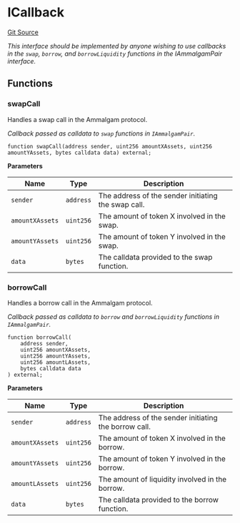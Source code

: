 # ICallback
[Git Source](https://github.com/Ammalgam-Protocol/core-v1/blob/083c00a2031e49494b12e5e222d9534812423631/contracts/interfaces/callbacks/IAmmalgamCallee.sol)

*This interface should be implemented by anyone wishing to use callbacks in the
`swap`, `borrow`, and `borrowLiquidity` functions in the  IAmmalgamPair interface.*


## Functions
### swapCall

Handles a swap call in the Ammalgam protocol.

*Callback passed as calldata to `swap` functions in `IAmmalgamPair`.*


```solidity
function swapCall(address sender, uint256 amountXAssets, uint256 amountYAssets, bytes calldata data) external;
```
**Parameters**

|Name|Type|Description|
|----|----|-----------|
|`sender`|`address`|The address of the sender initiating the swap call.|
|`amountXAssets`|`uint256`|The amount of token X involved in the swap.|
|`amountYAssets`|`uint256`|The amount of token Y involved in the swap.|
|`data`|`bytes`|The calldata provided to the swap function.|


### borrowCall

Handles a borrow call in the Ammalgam protocol.

*Callback passed as calldata to `borrow` and `borrowLiquidity` functions in `IAmmalgamPair`.*


```solidity
function borrowCall(
    address sender,
    uint256 amountXAssets,
    uint256 amountYAssets,
    uint256 amountLAssets,
    bytes calldata data
) external;
```
**Parameters**

|Name|Type|Description|
|----|----|-----------|
|`sender`|`address`|The address of the sender initiating the borrow call.|
|`amountXAssets`|`uint256`|The amount of token X involved in the borrow.|
|`amountYAssets`|`uint256`|The amount of token Y involved in the borrow.|
|`amountLAssets`|`uint256`|The amount of liquidity involved in the borrow.|
|`data`|`bytes`|The calldata provided to the borrow function.|


